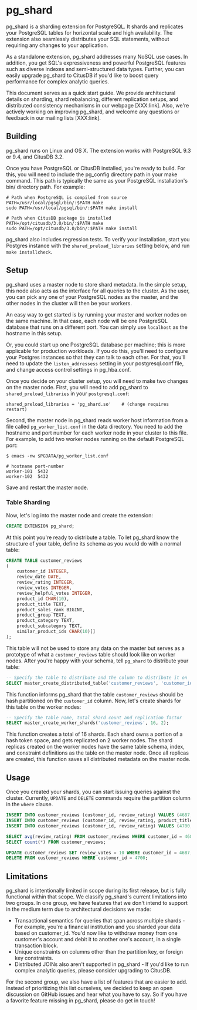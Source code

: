 # pg_shard

pg\_shard is a sharding extension for PostgreSQL. It shards and replicates your PostgreSQL tables for horizontal scale and high availability. The extension also seamlessly distributes your SQL statements, without requiring any changes to your application.

As a standalone extension, pg\_shard addresses many NoSQL use cases. In addition, you get SQL's expressiveness and powerful PostgreSQL features such as diverse indexes and semi-structured data types. Further, you can easily upgrade pg\_shard to CitusDB if you'd like to boost query performance for complex analytic queries.

This document serves as a quick start guide. We provide architectural details on sharding, shard rebalancing, different replication setups, and distributed consistency mechanisms in our webpage [XXX:link]. Also, we're actively working on improving pg\_shard, and welcome any questions or feedback in our mailing lists [XXX:link].

## Building

pg\_shard runs on Linux and OS X. The extension works with PostgreSQL 9.3 or 9.4, and CitusDB 3.2.

Once you have PostgreSQL or CitusDB installed, you're ready to build. For this, you will need to include the pg\_config directory path in your make command. This path is typically the same as your PostgreSQL installation's bin/ directory path. For example:

```
# Path when PostgreSQL is compiled from source
PATH=/usr/local/pgsql/bin/:$PATH make
sudo PATH=/usr/local/pgsql/bin/:$PATH make install

# Path when CitusDB package is installed
PATH=/opt/citusdb/3.0/bin/:$PATH make
sudo PATH=/opt/citusdb/3.0/bin/:$PATH make install
```

pg\_shard also includes regression tests. To verify your installation, start you Postgres instance with the `shared_preload_libraries` setting below, and run `make installcheck`.

## Setup

pg\_shard uses a master node to store shard metadata. In the simple setup, this node also acts as the interface for all queries to the cluster. As the user, you can pick any one of your PostgreSQL nodes as the master, and the other nodes in the cluster will then be your workers.

An easy way to get started is by running your master and worker nodes on the same machine. In that case, each node will be one PostgreSQL database that runs on a different port. You can simply use ```localhost``` as the hostname in this setup.

Or, you could start up one PostgreSQL database per machine; this is more applicable for production workloads. If you do this, you'll need to configure your Postgres instances so that they can talk to each other. For that, you'll need to update the ```listen_addressess``` setting in your postgresql.conf file, and change access control settings in pg_hba.conf.

Once you decide on your cluster setup, you will need to make two changes on the master node. First, you will need to add pg\_shard to `shared_preload_libraries` in your `postgresql.conf`:

    shared_preload_libraries = 'pg_shard.so'    # (change requires restart)

Second, the master node in pg\_shard reads worker host information from a file called `pg_worker_list.conf` in the data directory. You need to add the hostname and port number for each worker node in your cluster to this file. For example, to add two worker nodes running on the default PostgreSQL port:

    $ emacs -nw $PGDATA/pg_worker_list.conf

    # hostname port-number
    worker-101  5432
    worker-102  5432

Save and restart the master node.

### Table Sharding

Now, let's log into the master node and create the extension:

```sql
CREATE EXTENSION pg_shard;
```

At this point you're ready to distribute a table. To let pg\_shard know the structure of your table, define its schema as you would do with a normal table:

```sql
CREATE TABLE customer_reviews
(
    customer_id INTEGER,
    review_date DATE,
    review_rating INTEGER,
    review_votes INTEGER,
    review_helpful_votes INTEGER,
    product_id CHAR(10),
    product_title TEXT,
    product_sales_rank BIGINT,
    product_group TEXT,
    product_category TEXT,
    product_subcategory TEXT,
    similar_product_ids CHAR(10)[]
);
```

This table will not be used to store any data on the master but serves as a prototype of what a `customer_reviews` table should look like on worker nodes. After you're happy with your schema, tell `pg_shard` to distribute your table:

```sql
-- Specify the table to distribute and the column to distribute it on 
SELECT master_create_distributed_table('customer_reviews', 'customer_id');
```

This function informs pg\_shard that the table `customer_reviews` should be hash partitioned on the `customer_id` column. Now, let's create shards for this table on the worker nodes:

```sql
-- Specify the table name, total shard count and replication factor
SELECT master_create_worker_shards('customer_reviews', 16, 2);
```

This function creates a total of 16 shards. Each shard owns a portion of a hash token space, and gets replicated on 2 worker nodes. The shard replicas created on the worker nodes have the same table schema, index, and constraint definitions as the table on the master node. Once all replicas are created, this function saves all distributed metadata on the master node.

## Usage

Once you created your shards, you can start issuing queries against the cluster. Currently, `UPDATE` and
`DELETE` commands require the partition column in the `where` clause.

```sql
INSERT INTO customer_reviews (customer_id, review_rating) VALUES (4687, 5);
INSERT INTO customer_reviews (customer_id, review_rating, product_title) VALUES (4687, 5, 'Harry Potter');
INSERT INTO customer_reviews (customer_id, review_rating) VALUES (4700, 10);
```
```sql
SELECT avg(review_rating) FROM customer_reviews WHERE customer_id = 4687;
SELECT count(*) FROM customer_reviews;
```
```sql
UPDATE customer_reviews SET review_votes = 10 WHERE customer_id = 4687;
DELETE FROM customer_reviews WHERE customer_id = 4700;
```

## Limitations

pg\_shard is intentionally limited in scope during its first release, but is fully functional within that scope. We classify pg\_shard's current limitations into two groups. In one group, we have features that we don't intend to support in the medium term due to architectural decisions we made:

* Transactional semantics for queries that span across multiple shards - For example, you're a financial institution and you sharded your data based on customer\_id. You'd now like to withdraw money from one customer's account and debit it to another one's account, in a single transaction block.
* Unique constraints on columns other than the partition key, or foreign key constraints.
* Distributed JOINs also aren't supported in pg\_shard - If you'd like to run complex analytic queries, please consider upgrading to CitusDB.

For the second group, we also have a list of features that are easier to add. Instead of prioritizing this list ourselves, we decided to keep an open discussion on GitHub issues and hear what you have to say. So if you have a favorite feature missing in pg\_shard, please do get in touch!
